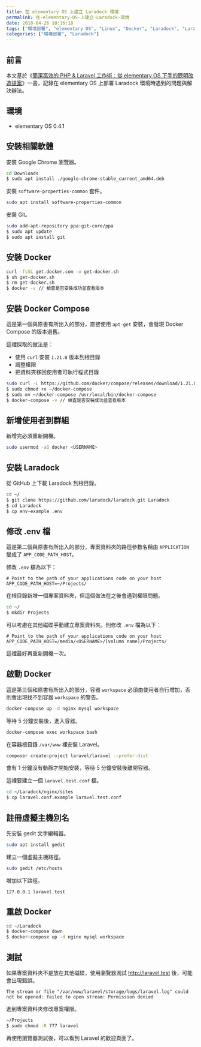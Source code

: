 ```yaml
---
title: 在 elementary OS 上建立 Laradock 環境
permalink: 在-elementary-OS-上建立-Laradock-環境
date: 2018-04-26 10:16:18
tags: ["環境部署", "elementary OS", "Linux", "Docker", "Laradock", "Laravel"]
categories: ["環境部署", "Laradock"]
---
```


## 前言

本文基於《[簡潔高效的 PHP & Laravel 工作術：從 elementary OS 下手的聰明改造提案](https://shengyou.gitbooks.io/elementary-os-for-php-developer/)》一書，記錄在 elementary OS 上部署 Laradock 環境時遇到的問題與解決辦法。

## 環境

- elementary OS 0.4.1

## 安裝相關軟體

安裝 Google Chrome 瀏覽器。

```BASH
cd Downloads
$ sudo apt install ./google-chrome-stable_current_amd64.deb
```

安裝 `software-properties-common` 套件。

```BASH
sudo apt install software-properties-common
```

安裝 Git。

```BASH
sudo add-apt-repository ppa:git-core/ppa
$ sudo apt update
$ sudo apt install git
```

## 安裝 Docker

```BASH
curl -fsSL get.docker.com -o get-docker.sh
$ sh get-docker.sh
$ rm get-docker.sh
$ docker -v // 檢査是否安裝成功並査看版本
```

## 安裝 Docker Compose

這是第一個與原書有所出入的部分，直接使用 `apt-get` 安裝，會發現 Docker Compose 的版本過舊。

這裡採取的做法是：

- 使用 `curl` 安裝 `1.21.0` 版本到根目錄
- 調整權限
- 把資料夾移回使用者可執行程式目錄

```BASH
sudo curl -L https://github.com/docker/compose/releases/download/1.21.0/docker-compose-$(uname -s)-$(uname -m) -o ~/docker-compose
$ sudo chmod +x ~/docker-compose
$ sudo mv ~/docker-compose /usr/local/bin/docker-compose
$ docker-compose -v // 檢査是否安裝成功並査看版本
```

## 新增使用者到群組

新增完必須重新開機。

```BASH
sudo usermod -aG docker <USERNAME>
```

## 安裝 Laradock

從 GitHub 上下載 Laradock 到根目錄。

```BASH
cd ~/
$ git clone https://github.com/laradock/laradock.git Laradock
$ cd Laradock
$ cp env-example .env
```

## 修改 .env 檔

這是第二個與原書有所出入的部分，專案資料夾的路徑參數名稱由 `APPLICATION` 變成了 `APP_CODE_PATH_HOST`。

修改 `.env` 檔為以下：

```ENV
# Point to the path of your applications code on your host
APP_CODE_PATH_HOST=~/Projects/
```

在根目錄新增一個專案資料夾，但這個做法在之後會遇到權限問題。

```BASH
cd ~/
$ mkdir Projects
```

可以考慮在其他磁碟手動建立專案資料夾。則修改 `.env` 檔為以下：

```ENV
# Point to the path of your applications code on your host
APP_CODE_PATH_HOST=/media/<USERNAME>/[volumn name]/Projects/
```

這裡最好再重新開機一次。

## 啟動 Docker

這是第三個和原書有所出入的部分，容器 `workspace` 必須由使用者自行增加，否則會出現找不到容器 `workspace` 的警告。

```BASH
docker-compose up -d nginx mysql workspace
```

等待 5 分鐘安裝後，進入容器。

```BASH
docker-compose exec workspace bash
```

在容器根目錄 `/var/www` 裡安裝 Laravel。

```BASH
composer create-project laravel/laravel --prefer-dist
```

會有 1 分鐘沒有動靜才開始安裝，等待 5 分鐘安裝後離開容器。

這裡要建立一個 `laravel.test.conf` 檔。

```BASH
cd ~/Laradock/nginx/sites
$ cp laravel.conf.example laravel.test.conf
```

## 註冊虛擬主機別名

先安裝 gedit 文字編輯器。

```BASH
sudo apt install gedit
```

建立一個虛擬主機路徑。

```BASH
sudo gedit /etc/hosts
```

增加以下路徑。

```ENV
127.0.0.1 laravel.test
```

## 重啟 Docker

```BASH
cd ~/Laradock
$ docker-compose down
$ docker-compose up -d nginx mysql workspace
```

## 測試

如果專案資料夾不是放在其他磁碟，使用瀏覽器測試 <http://laravel.test> 後，可能會出現錯誤。

```ENV
The stream or file "/var/www/laravel/storage/logs/laravel.log" could not be opened: failed to open stream: Permission denied
```

進到專案資料夾修改專案權限。

```BASH
~/Projects
$ sudo chmod -R 777 laravel
```

再使用瀏覽器測試後，可以看到 Laravel 的歡迎頁面了。

